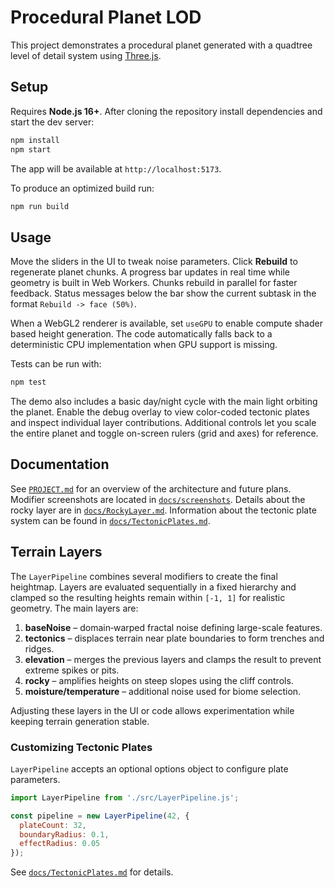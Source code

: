 # Procedural Planet LOD

This project demonstrates a procedural planet generated with a quadtree level of detail system using [Three.js](https://threejs.org/).

## Setup

Requires **Node.js 16+**. After cloning the repository install dependencies and start the dev server:

```bash
npm install
npm start
```

The app will be available at `http://localhost:5173`.

To produce an optimized build run:

```bash
npm run build
```

## Usage


Move the sliders in the UI to tweak noise parameters. Click **Rebuild** to regenerate planet chunks. A progress bar updates in real time while geometry is built in Web Workers. Chunks rebuild in parallel for faster feedback. Status messages below the bar show the current subtask in the format `Rebuild -> face (50%)`.

When a WebGL2 renderer is available, set `useGPU` to enable compute shader based height generation. The code automatically falls back to a deterministic CPU implementation when GPU support is missing.

Tests can be run with:


```bash
npm test
```

The demo also includes a basic day/night cycle with the main light orbiting the planet. Enable the debug overlay to view color-coded tectonic plates and inspect individual layer contributions.
Additional controls let you scale the entire planet and toggle on-screen rulers (grid and axes) for reference.


## Documentation

See [`PROJECT.md`](PROJECT.md) for an overview of the architecture and future plans. Modifier screenshots are located in [`docs/screenshots`](docs/screenshots). Details about the rocky layer are in [`docs/RockyLayer.md`](docs/RockyLayer.md). Information about the tectonic plate system can be found in [`docs/TectonicPlates.md`](docs/TectonicPlates.md).

## Terrain Layers

The `LayerPipeline` combines several modifiers to create the final heightmap. Layers
are evaluated sequentially in a fixed hierarchy and clamped so the resulting heights remain within `[-1, 1]`
for realistic geometry. The main layers are:

1. **baseNoise** – domain‑warped fractal noise defining large-scale features.
2. **tectonics** – displaces terrain near plate boundaries to form trenches and ridges.
3. **elevation** – merges the previous layers and clamps the result to prevent
   extreme spikes or pits.
4. **rocky** – amplifies heights on steep slopes using the cliff controls.
5. **moisture/temperature** – additional noise used for biome selection.

Adjusting these layers in the UI or code allows experimentation while keeping
terrain generation stable.

### Customizing Tectonic Plates

`LayerPipeline` accepts an optional options object to configure plate parameters.

```js
import LayerPipeline from './src/LayerPipeline.js';

const pipeline = new LayerPipeline(42, {
  plateCount: 32,
  boundaryRadius: 0.1,
  effectRadius: 0.05
});
```

See [`docs/TectonicPlates.md`](docs/TectonicPlates.md) for details.
